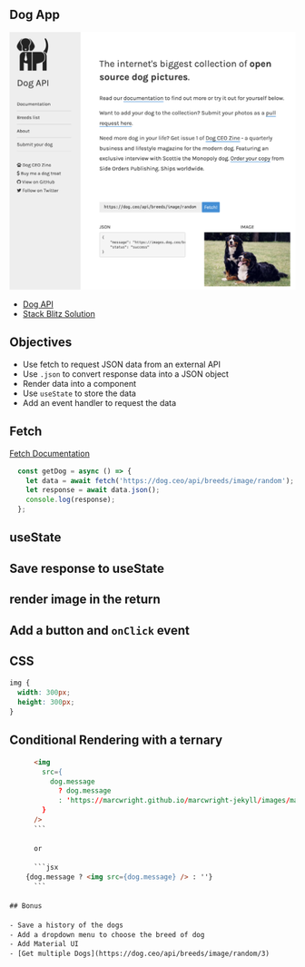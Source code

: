 ## Dog App

![](./src/assets/dog-api.png)

- [Dog API](https://dog.ceo/dog-api/)
- [Stack Blitz Solution](https://stackblitz.com/edit/stackblitz-starters-db21hz?description=A%20create-react-app%20project%20based%20on%20react%20and%20react-dom&file=README.md&file=md!README.md,src%2FApp.js,src%2Fstyle.css&title=React%20Starter)

## Objectives

- Use fetch to request JSON data from an external API
- Use `.json` to convert response data into a JSON object
- Render data into a component
- Use `useState` to store the data
- Add an event handler to request the data

## Fetch

[Fetch Documentation](https://developer.mozilla.org/en-US/docs/Web/API/Fetch_API/Using_Fetch)

```js
  const getDog = async () => {
    let data = await fetch('https://dog.ceo/api/breeds/image/random');
    let response = await data.json();
    console.log(response);
  };
```

## useState

## Save response to useState

## render image in the return

## Add a button and `onClick` event

## CSS

```css
img {
  width: 300px;
  height: 300px;
}
```

## Conditional Rendering with a ternary

````html
      <img
        src={
          dog.message
            ? dog.message
            : 'https://marcwright.github.io/marcwright-jekyll/images/marc_diesel.jpg'
        }
      />
      ```

      or

      ```jsx
    {dog.message ? <img src={dog.message} /> : ''}
      ```

## Bonus

- Save a history of the dogs
- Add a dropdown menu to choose the breed of dog
- Add Material UI
- [Get multiple Dogs](https://dog.ceo/api/breeds/image/random/3)
````
